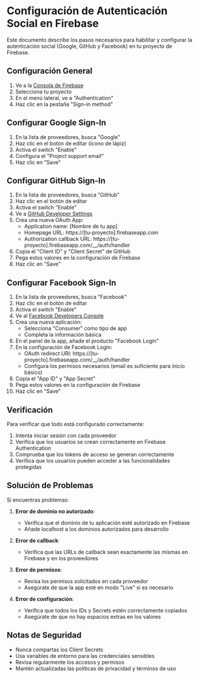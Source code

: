 # Configuración de Autenticación Social en Firebase

Este documento describe los pasos necesarios para habilitar y configurar la autenticación social (Google, GitHub y Facebook) en tu proyecto de Firebase.

## Configuración General

1. Ve a la [Consola de Firebase](https://console.firebase.google.com/)
2. Selecciona tu proyecto
3. En el menú lateral, ve a "Authentication"
4. Haz clic en la pestaña "Sign-in method"

## Configurar Google Sign-In

1. En la lista de proveedores, busca "Google"
2. Haz clic en el botón de editar (ícono de lápiz)
3. Activa el switch "Enable"
4. Configura el "Project support email"
5. Haz clic en "Save"

## Configurar GitHub Sign-In

1. En la lista de proveedores, busca "GitHub"
2. Haz clic en el botón de editar
3. Activa el switch "Enable"
4. Ve a [GitHub Developer Settings](https://github.com/settings/developers)
5. Crea una nueva OAuth App:
   - Application name: [Nombre de tu app]
   - Homepage URL: https://[tu-proyecto].firebaseapp.com
   - Authorization callback URL: https://[tu-proyecto].firebaseapp.com/__/auth/handler
6. Copia el "Client ID" y "Client Secret" de GitHub
7. Pega estos valores en la configuración de Firebase
8. Haz clic en "Save"

## Configurar Facebook Sign-In

1. En la lista de proveedores, busca "Facebook"
2. Haz clic en el botón de editar
3. Activa el switch "Enable"
4. Ve al [Facebook Developers Console](https://developers.facebook.com/)
5. Crea una nueva aplicación:
   - Selecciona "Consumer" como tipo de app
   - Completa la información básica
6. En el panel de la app, añade el producto "Facebook Login"
7. En la configuración de Facebook Login:
   - OAuth redirect URI: https://[tu-proyecto].firebaseapp.com/__/auth/handler
   - Configura los permisos necesarios (email es suficiente para inicio básico)
8. Copia el "App ID" y "App Secret"
9. Pega estos valores en la configuración de Firebase
10. Haz clic en "Save"

## Verificación

Para verificar que todo está configurado correctamente:

1. Intenta iniciar sesión con cada proveedor
2. Verifica que los usuarios se crean correctamente en Firebase Authentication
3. Comprueba que los tokens de acceso se generan correctamente
4. Verifica que los usuarios pueden acceder a las funcionalidades protegidas

## Solución de Problemas

Si encuentras problemas:

1. **Error de dominio no autorizado**:
   - Verifica que el dominio de tu aplicación esté autorizado en Firebase
   - Añade localhost a los dominios autorizados para desarrollo

2. **Error de callback**:
   - Verifica que las URLs de callback sean exactamente las mismas en Firebase y en los proveedores

3. **Error de permisos**:
   - Revisa los permisos solicitados en cada proveedor
   - Asegúrate de que la app esté en modo "Live" si es necesario

4. **Error de configuración**:
   - Verifica que todos los IDs y Secrets estén correctamente copiados
   - Asegúrate de que no hay espacios extras en los valores

## Notas de Seguridad

- Nunca compartas los Client Secrets
- Usa variables de entorno para las credenciales sensibles
- Revisa regularmente los accesos y permisos
- Mantén actualizadas las políticas de privacidad y términos de uso 